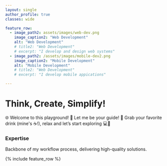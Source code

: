 ```yaml
---
layout: single
author_profile: true
classes: wide

feature_row:
  - image_path2: assets/images/web-dev.png
    image_caption2: "Web Development"
    alt: "Web Development"
    # title2: "Web Development"
    # excerpt: "I develop and design web systems"
  - image_path2: /assets/images/mobile-dev2.png
    image_caption2: "Mobile Development"
    alt: "Mobile Development"
    # title2: "Web Development"
    # excerpt: "I develop mobile appications"

---
```


# Think, Create, Simplify!

🌐 Welcome to this playground! 🚀 Let me be your guide! 🌟 Grab your favorite drink (mine's ☕!), relax and let’s start exploring 💻🎉

### Expertise
Backbone of my workflow process, delivering high-quality solutions.

{% include feature_row %}